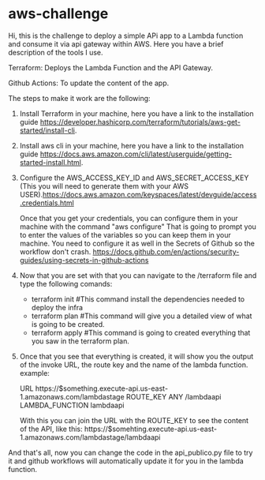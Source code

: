 # aws-challenge

Hi, this is the challenge to deploy a simple APi app to a Lambda function and consume it via api gateway within AWS. Here you have a brief description of the tools I use.

Terraform: Deploys the Lambda Function and the API Gateway.

Github Actions: To update the content of the app.

The steps to make it work are the following:

1. Install Terraform in your machine, here you have a link to the installation guide https://developer.hashicorp.com/terraform/tutorials/aws-get-started/install-cli.

2. Install aws cli in your machine, here you have a link to the installation guide https://docs.aws.amazon.com/cli/latest/userguide/getting-started-install.html.

3. Configure the AWS_ACCESS_KEY_ID and AWS_SECRET_ACCESS_KEY (This you will need to generate them with your AWS USER).https://docs.aws.amazon.com/keyspaces/latest/devguide/access.credentials.html

    Once that you get your credentials, you can configure them in your machine with the command "aws configure" That is going to prompt you to enter the values of the variables so you can keep them in your machine. You need to configure it as well in the Secrets of Github so the workflow don't crash. https://docs.github.com/en/actions/security-guides/using-secrets-in-github-actions

4. Now that you are set with that you can navigate to the /terraform file and type the following comands:

    - terraform init #This command install the dependencies needed to deploy the infra
    - terraform plan #This command will give you a detailed view of what is going to be created.
    - terraform apply #This command is going to created everything that you saw in the terraform plan.

5. Once that you see that everything is created, it will show you the output of the invoke URL, the route key and the name of the lambda function. example:

    URL https://$something.execute-api.us-east-1.amazonaws.com/lambdastage
    ROUTE_KEY ANY /lambdaapi
    LAMBDA_FUNCTION lambdaapi

    With this you can join the URL with the ROUTE_KEY to see the content of the API, like this:
        https://$somehting.execute-api.us-east-1.amazonaws.com/lambdastage/lambdaapi

And that's all, now you can change the code in the api_publico.py file to try it and github workflows will automatically update it for you in the lambda function.